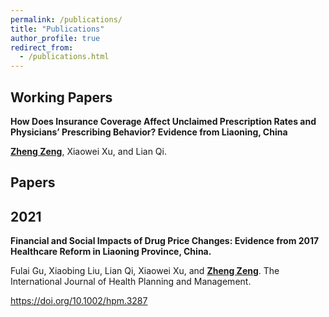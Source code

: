 ```yaml
---
permalink: /publications/
title: "Publications"
author_profile: true
redirect_from: 
  - /publications.html
---
```



<!-- You can also find my publications on <a href="https://scholar.google.com/citations?user=6U4SXnUAAAAJ&hl=en">my Google Scholar profile</a>. -->

## Working Papers

**How Does Insurance Coverage Affect Unclaimed Prescription Rates and Physicians’ Prescribing Behavior? Evidence from Liaoning, China**

<ins>**Zheng Zeng**</ins>, Xiaowei Xu, and Lian Qi. 

## Papers 

2021
---------

**Financial and Social Impacts of Drug
Price Changes: Evidence from 2017 Healthcare Reform in Liaoning Province, China.** 

Fulai Gu, Xiaobing Liu, Lian Qi, Xiaowei Xu, and <ins>**Zheng Zeng**</ins>. The International
Journal of Health Planning and Management. 

https://doi.org/10.1002/hpm.3287






